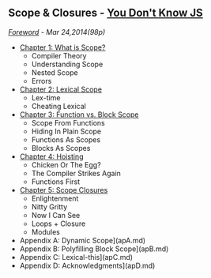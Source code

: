 ## Scope & Closures - [You Don't Know JS](https://github.com/kiyounglee/You-Dont-Know-JS/blob/master/README2.md)
*[Foreword](forword.md) - Mar 24,2014(98p)*
* [Chapter 1: What is Scope?](ch1.md)
	* Compiler Theory
	* Understanding Scope
	* Nested Scope
	* Errors
* [Chapter 2: Lexical Scope](ch2.md)
	* Lex-time
	* Cheating Lexical
* [Chapter 3: Function vs. Block Scope](ch3.md)
	* Scope From Functions
	* Hiding In Plain Scope
	* Functions As Scopes
	* Blocks As Scopes
* [Chapter 4: Hoisting](ch4.md)
	* Chicken Or The Egg?
	* The Compiler Strikes Again
	* Functions First
* [Chapter 5: Scope Closures](ch5.md)
	* Enlightenment
	* Nitty Gritty
	* Now I Can See
	* Loops + Closure
	* Modules
* Appendix A: Dynamic Scope](apA.md)
* Appendix B: Polyfilling Block Scope](apB.md)
* Appendix C: Lexical-this](apC.md)
* Appendix D: Acknowledgments](apD.md)
